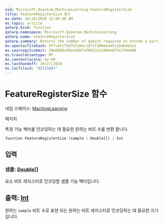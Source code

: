 ```yaml
---
uid: Microsoft.Quantum.MachineLearning.FeatureRegisterSize
title: FeatureRegisterSize 함수
ms.date: 10/26/2020 12:00:00 AM
ms.topic: article
qsharp.kind: function
qsharp.namespace: Microsoft.Quantum.MachineLearning
qsharp.name: FeatureRegisterSize
qsharp.summary: Returns the number of qubits required to encode a particular feature vector.
ms.openlocfilehash: 8f7c47c7547e7a0ac1672f308de445c1b46461e1
ms.sourcegitcommit: 29e0d88a30e4166fa580132124b0eb57e1f0e986
ms.translationtype: MT
ms.contentlocale: ko-KR
ms.lasthandoff: 10/27/2020
ms.locfileid: "92723287"
---
```

# <a name="featureregistersize-function"></a>FeatureRegisterSize 함수

네임 스페이스: [MachineLearning](xref:Microsoft.Quantum.MachineLearning)

패키지 [](https://nuget.org/packages/)


특정 기능 벡터를 인코딩하는 데 필요한 원하는 비트 수를 반환 합니다.

```qsharp
function FeatureRegisterSize (sample : Double[]) : Int
```


## <a name="input"></a>입력

### <a name="sample--double"></a>샘플: [Double](xref:microsoft.quantum.lang-ref.double)[]

요소 비트 레지스터로 인코딩할 샘플 기능 벡터입니다.



## <a name="output--int"></a>출력: [Int](xref:microsoft.quantum.lang-ref.int)

원하는 `sample` 비트 수로 표현 되는 원하는 비트 레지스터로 인코딩하는 데 필요한 크기입니다.